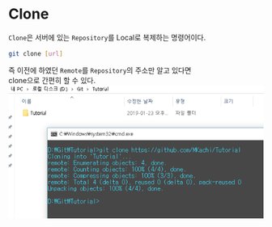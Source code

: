 # Clone
`Clone`은 서버에 있는 `Repository`를 Local로 복제하는 명령어이다.  
``` bash
git clone [url]
```
즉 이전에 하였던 `Remote`를 `Repository`의 주소만 알고 있다면  
clone으로 간편히 할 수 있다.  
![remote1](../img/global/10.png)  